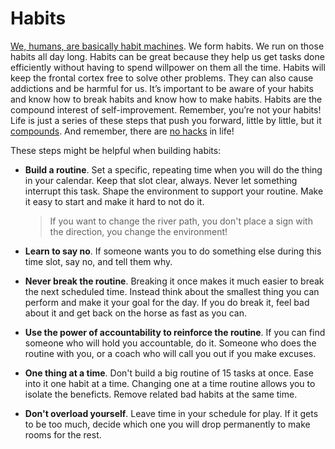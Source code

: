 # Habits

[We, humans, are basically habit machines](https://twitter.com/JamesClear/status/1059504529111158784). We form habits. We run on those habits all day long. Habits can be great because they help us get tasks done efficiently without having to spend willpower on them all the time. Habits will keep the frontal cortex free to solve other problems. They can also cause addictions and be harmful for us. It’s important to be aware of your habits and know how to break habits and know how to make habits. Habits are the compound interest of self-improvement. Remember, you’re not your habits! Life is just a series of these steps that push you forward, little by little, but it [compounds](https://www.investopedia.com/terms/c/compoundinterest.asp). And remember, there are [no hacks](http://www.collaborativefund.com/blog/useful-hacks/) in life!

These steps might be helpful when building habits:

* **Build a routine**. Set a specific, repeating time when you will do the thing in your calendar. Keep that slot clear, always. Never let something interrupt this task. Shape the environment to support your routine. Make it easy to start and make it hard to not do it.

  > If you want to change the river path, you don't place a sign with the direction, you change the environment!

* **Learn to say no**. If someone wants you to do something else during this time slot, say no, and tell them why.
* **Never break the routine**. Breaking it once makes it much easier to break the next scheduled time. Instead think about the smallest thing you can perform and make it your goal for the day. If you do break it, feel bad about it and get back on the horse as fast as you can.
* **Use the power of accountability to reinforce the routine**. If you can find someone who will hold you accountable, do it. Someone who does the routine with you, or a coach who will call you out if you make excuses.
* **One thing at a time**. Don't build a big routine of 15 tasks at once. Ease into it one habit at a time. Changing one at a time routine allows you to isolate the beneficts. Remove related bad habits at the same time.
* **Don't overload yourself**. Leave time in your schedule for play. If it gets to be too much, decide which one you will drop permanently to make rooms for the rest.
